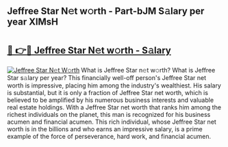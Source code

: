 ## Jeffree Star N𝚎t w𝚘rth - Part-bJM S𝚊lary per year XlMsH

# <h2><a href="http://gc3dmu.nevu.top/?p=Jeffree+Star">🔗 👉🔴 Jeffree Star N𝚎t w𝚘rth - S𝚊lary</a></h2>

[![Jeffree Star N𝚎t W𝚘rth](https://i.imgur.com/Oavwk0R.jpeg)](http://gc3dmu.nevu.top/?p=Jeffree+Star)
What is Jeffree Star n𝚎t w𝚘rth? What is Jeffree Star s𝚊lary per year?
This financially well-off person's Jeffree Star net worth is impressive, placing him among the industry's wealthiest. His salary is substantial, but it is only a fraction of Jeffree Star net worth, which is believed to be amplified by his numerous business interests and valuable real estate holdings. With a Jeffree Star net worth that ranks him among the richest individuals on the planet, this man is recognized for his business acumen and financial acumen. This rich individual, whose Jeffree Star net worth is in the billions and who earns an impressive salary, is a prime example of the force of perseverance, hard work, and financial acumen.
